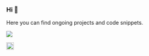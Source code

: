 ### Hi 👋
Here you can find ongoing projects and code snippets.

<img align="center" src="https://github-readme-stats.vercel.app/api/top-langs/?username=safkmoem3f&theme=vue>" />

<!-- Links -->
<a href="https://www.linkedin.com/in/melinda-backstrom/"><img src="https://raw.githubusercontent.com/safkmoem3f/safkmoem3f/master/linkedin_logo.png" width="20"/><a>
